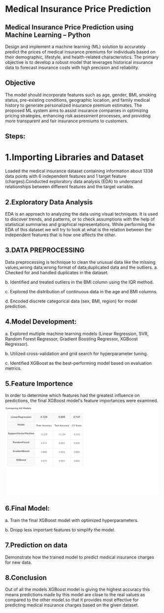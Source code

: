 # Medical Insurance Price Prediction
## Medical Insurance Price Prediction using Machine Learning – Python
Design and implement a machine learning (ML) solution to accurately predict the prices of medical insurance premiums for individuals based on their demographic, lifestyle, and health-related characteristics. The primary objective is to develop a robust model that leverages historical insurance data to forecast insurance costs with high precision and reliability.

## Objective
The model should incorporate features such as age, gender, BMI, smoking status, pre-existing conditions, geographic location, and family medical history to generate personalized insurance premium estimates. The proposed ML system aims to assist insurance companies in optimizing pricing strategies, enhancing risk assessment processes, and providing more transparent and fair insurance premiums to customers.
## Steps:
# 1.Importing Libraries and Dataset
Loaded the medical insurance dataset containing information about 1338 data points with 6 independent features and 1 target feature (charges).Conducted exploratory data analysis (EDA) to understand relationships between different features and the target variable.
## 2.Exploratory Data Analysis
EDA is an approach to analyzing the data using visual techniques. It is used to discover trends, and patterns, or to check assumptions with the help of statistical summaries and graphical representations. While performing the EDA of this dataset we will try to look at what is the relation between the independent features that is how one affects the other.
## 3.DATA PREPROCESSING
Data preprocessing is technique to clean the unusual data like the missing values,wrong data,wrong format of data,duplicated data and the outliers.
a. Checked for and handled duplicates in the dataset.

b. Identified and treated outliers in the BMI column using the IQR method.

c. Explored the distribution of continuous data in the age and BMI columns.

d. Encoded discrete categorical data (sex, BMI, region) for model prediction.
## 4.Model Development:
a. Explored multiple machine learning models (Linear Regression, SVR, Random Forest Regressor, Gradient Boosting Regressor, XGBoost Regressor).

b. Utilized cross-validation and grid search for hyperparameter tuning.

c. Identified XGBoost as the best-performing model based on evaluation metrics.
## 5.Feature Importence
In order to determine which features had the greatest influence on predictions, the final XGBoost model's feature importances were examined.

![Image](https://github.com/GayathriRajmohan/MedicalInsurancePricePrediction/blob/main/op/op.jpg)
## 6.Final Model:
a. Train the final XGBoost model with optimized hyperparameters.

b. Dropp less important features to simplify the model.
## 7.Prediction on data
Demonstrate how the trained model to predict medical insurance charges for new data.
## 8.Conclusion
Out of all the models XGBoost model is giving the highest accuracy this means predictions made by this model are close to the real values as compared to the other model.so that it provides most effective for predicting medical insurance charges based on the given dataset.
